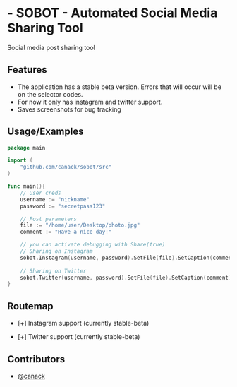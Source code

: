 # - SOBOT - Automated Social Media Sharing Tool

Social media post sharing tool

## Features

- The application has a stable beta version. Errors that will occur will be on the selector codes.
- For now it only has instagram and twitter support.
- Saves screenshots for bug tracking

## Usage/Examples

```go
package main

import (
    "github.com/canack/sobot/src"
)

func main(){
    // User creds
    username := "nickname"
    password := "secretpass123"

    // Post parameters
    file := "/home/user/Desktop/photo.jpg"
    comment := "Have a nice day!"

    // you can activate debugging with Share(true)
    // Sharing on Instagram
    sobot.Instagram(username, password).SetFile(file).SetCaption(comment).Share(true)
	
    // Sharing on Twitter
    sobot.Twitter(username, password).SetFile(file).SetCaption(comment).Share(true)
}
```


## Routemap

- [+] Instagram support (currently stable-beta)

- [+] Twitter support (currently stable-beta)


## Contributors

- [@canack](https://www.github.com/canack)